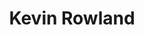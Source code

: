 ---
title: "Kevin Rowland"
summary: "English singer and songwriter, born 17 August 1953 in Wolverhampton, England, UK"
image: "kevin-rowland.jpg"
---